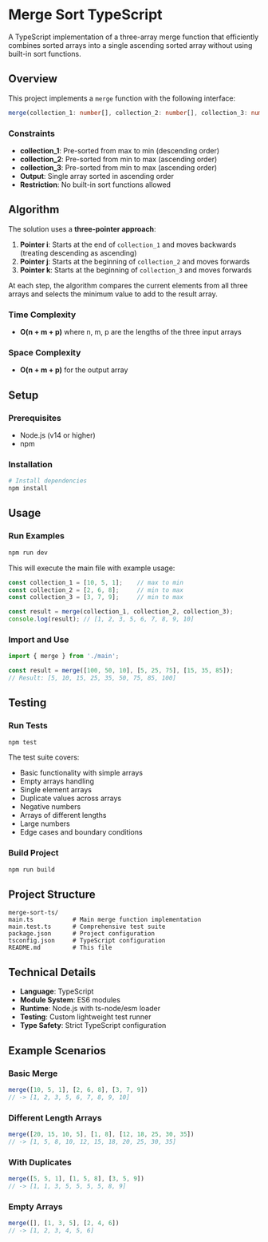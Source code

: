 # Merge Sort TypeScript

A TypeScript implementation of a three-array merge function that efficiently combines sorted arrays into a single ascending sorted array without using built-in sort functions.

## Overview

This project implements a `merge` function with the following interface:

```typescript
merge(collection_1: number[], collection_2: number[], collection_3: number[]): number[]
```

### Constraints

- **collection_1**: Pre-sorted from max to min (descending order)
- **collection_2**: Pre-sorted from min to max (ascending order)
- **collection_3**: Pre-sorted from min to max (ascending order)
- **Output**: Single array sorted in ascending order
- **Restriction**: No built-in sort functions allowed

## Algorithm

The solution uses a **three-pointer approach**:

1. **Pointer i**: Starts at the end of `collection_1` and moves backwards (treating descending as ascending)
2. **Pointer j**: Starts at the beginning of `collection_2` and moves forwards
3. **Pointer k**: Starts at the beginning of `collection_3` and moves forwards

At each step, the algorithm compares the current elements from all three arrays and selects the minimum value to add to the result array.

### Time Complexity
- **O(n + m + p)** where n, m, p are the lengths of the three input arrays

### Space Complexity
- **O(n + m + p)** for the output array

## Setup

### Prerequisites
- Node.js (v14 or higher)
- npm

### Installation

```bash
# Install dependencies
npm install
```

## Usage

### Run Examples

```bash
npm run dev
```

This will execute the main file with example usage:

```typescript
const collection_1 = [10, 5, 1];    // max to min
const collection_2 = [2, 6, 8];     // min to max
const collection_3 = [3, 7, 9];     // min to max

const result = merge(collection_1, collection_2, collection_3);
console.log(result); // [1, 2, 3, 5, 6, 7, 8, 9, 10]
```

### Import and Use

```typescript
import { merge } from './main';

const result = merge([100, 50, 10], [5, 25, 75], [15, 35, 85]);
// Result: [5, 10, 15, 25, 35, 50, 75, 85, 100]
```

## Testing

### Run Tests

```bash
npm test
```

The test suite covers:

- Basic functionality with simple arrays
- Empty arrays handling
- Single element arrays
- Duplicate values across arrays
- Negative numbers
- Arrays of different lengths
- Large numbers
- Edge cases and boundary conditions

### Build Project

```bash
npm run build
```

## Project Structure

```
merge-sort-ts/
main.ts           # Main merge function implementation
main.test.ts      # Comprehensive test suite
package.json      # Project configuration
tsconfig.json     # TypeScript configuration
README.md         # This file
```

## Technical Details

- **Language**: TypeScript
- **Module System**: ES6 modules
- **Runtime**: Node.js with ts-node/esm loader
- **Testing**: Custom lightweight test runner
- **Type Safety**: Strict TypeScript configuration

## Example Scenarios

### Basic Merge
```typescript
merge([10, 5, 1], [2, 6, 8], [3, 7, 9])
// -> [1, 2, 3, 5, 6, 7, 8, 9, 10]
```

### Different Length Arrays
```typescript
merge([20, 15, 10, 5], [1, 8], [12, 18, 25, 30, 35])
// -> [1, 5, 8, 10, 12, 15, 18, 20, 25, 30, 35]
```

### With Duplicates
```typescript
merge([5, 5, 1], [1, 5, 8], [3, 5, 9])
// -> [1, 1, 3, 5, 5, 5, 5, 8, 9]
```

### Empty Arrays
```typescript
merge([], [1, 3, 5], [2, 4, 6])
// -> [1, 2, 3, 4, 5, 6]
```